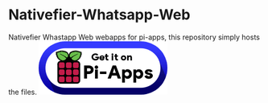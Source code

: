 # Nativefier-Whatsapp-Web
Nativefier Whastapp Web webapps for pi-apps,
this repository simply hosts the files.
[![badge](https://github.com/Botspot/pi-apps/blob/master/icons/badge.png?raw=true)](https://github.com/Botspot/pi-apps)
